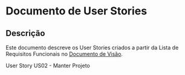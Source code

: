 # Documento de User Stories 

## Descrição 

Este documento descreve os User Stories criados a partir da Lista de Requisitos Funcionais no [Documento de Visão](https://github.com/joanmdrs/academic-dev-flow/edit/main/docs/doc-visao).

User Story US02 - Manter Projeto 

